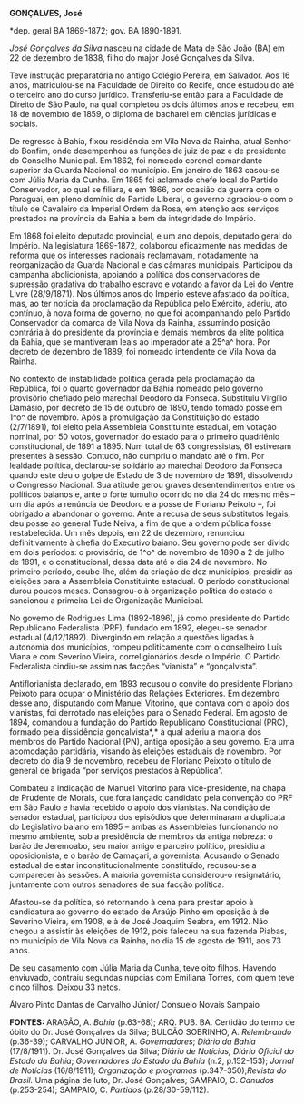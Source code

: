 **GONÇALVES, José**

\*dep. geral BA 1869-1872; gov. BA 1890-1891.

*José Gonçalves da Silva* nasceu na cidade de Mata de São João (BA) em
22 de dezembro de 1838, filho do major José Gonçalves da Silva.

Teve instrução preparatória no antigo Colégio Pereira, em Salvador. Aos
16 anos, matriculou-se na Faculdade de Direito do Recife, onde estudou
do até o terceiro ano do curso jurídico. Transferiu-se então para a
Faculdade de Direito de São Paulo, na qual completou os dois últimos
anos e recebeu, em 18 de novembro de 1859, o diploma de bacharel em
ciências jurídicas e sociais.

De regresso à Bahia, fixou residência em Vila Nova da Rainha, atual
Senhor do Bonfim, onde desempenhou as funções de juiz de paz e de
presidente do Conselho Municipal. Em 1862, foi nomeado coronel
comandante superior da Guarda Nacional do município. Em janeiro de 1863
casou-se com Júlia Maria da Cunha. Em 1865 foi aclamado chefe local do
Partido Conservador, ao qual se filiara, e em 1866, por ocasião da
guerra com o Paraguai, em pleno domínio do Partido Liberal, o governo
agraciou-o com o título de Cavaleiro da Imperial Ordem da Rosa, em
atenção aos serviços prestados na província da Bahia a bem da
integridade do Império.

Em 1868 foi eleito deputado provincial, e um ano depois, deputado geral
do Império. Na legislatura 1869-1872, colaborou eficazmente nas medidas
de reforma que os interesses nacionais reclamavam, notadamente na
reorganização da Guarda Nacional e das câmaras municipais. Participou da
campanha abolicionista, apoiando a política dos conservadores de
supressão gradativa do trabalho escravo e votando a favor da Lei do
Ventre Livre (28/9/1871). Nos últimos anos do Império esteve afastado da
política, mas, ao ter notícia da proclamação da República pelo Exército,
aderiu, ato contínuo, à nova forma de governo, no que foi acompanhando
pelo Partido Conservador da comarca de Vila Nova da Rainha, assumindo
posição contrária à do presidente da província e demais membros da elite
política da Bahia, que se mantiveram leais ao imperador até a 25^a^
hora. Por decreto de dezembro de 1889, foi nomeado intendente de Vila
Nova da Rainha.

No contexto de instabilidade política gerada pela proclamação da
República, foi o quarto governador da Bahia nomeado pelo governo
provisório chefiado pelo marechal Deodoro da Fonseca. Substituiu
Virgílio Damásio, por decreto de 15 de outubro de 1890, tendo tomado
posse em 1^o^ de novembro. Após a promulgação da Constituição do estado
(2/7/1891), foi eleito pela Assembleia Constituinte estadual, em votação
nominal, por 50 votos, governador do estado para o primeiro quadriênio
constitucional, de 1891 a 1895. Num total de 63 congressistas, 61
estiveram presentes à sessão. Contudo, não cumpriu o mandato até o fim.
Por lealdade política, declarou-se solidário ao marechal Deodoro da
Fonseca quando este deu o golpe de Estado de 3 de novembro de 1891,
dissolvendo o Congresso Nacional. Sua atitude gerou graves
desentendimentos entre os políticos baianos e, ante o forte tumulto
ocorrido no dia 24 do mesmo mês – um dia após a renúncia de Deodoro e a
posse de Floriano Peixoto –, foi obrigado a abandonar o governo. Ante a
recusa de seus substitutos legais, deu posse ao general Tude Neiva, a
fim de que a ordem pública fosse restabelecida. Um mês depois, em 22 de
dezembro, renunciou definitivamente à chefia do Executivo baiano. Seu
governo pode ser divido em dois períodos: o provisório, de 1^o^ de
novembro de 1890 a 2 de julho de 1891, e o constitucional, dessa data
até o dia 24 de novembro. No primeiro período, coube-lhe, além da
criação de dez municípios, presidir as eleições para a Assembleia
Constituinte estadual. O período constitucional durou poucos meses.
Consagrou-o à organização política do estado e sancionou a primeira Lei
de Organização Municipal.

No governo de Rodrigues Lima (1892-1896), já como presidente do Partido
Republicano Federalista (PRF), fundado em 1892, elegeu-se senador
estadual (4/12/1892). Divergindo em relação a questões ligadas à
autonomia dos municípios, rompeu politicamente com o conselheiro Luís
Viana e com Severino Vieira, correligionários desde o Império. O Partido
Federalista cindiu-se assim nas facções “vianista” e “gonçalvista”.

Antiflorianista declarado, em 1893 recusou o convite do presidente
Floriano Peixoto para ocupar o Ministério das Relações Exteriores. Em
dezembro desse ano, disputando com Manuel Vitorino, que contava com o
apoio dos vianistas, foi derrotado nas eleições para o Senado Federal.
Em agosto de 1894, comandou a fundação do Partido Republicano
Constitucional (PRC), formado pela dissidência gonçalvista*,* à qual
aderiu a maioria dos membros do Partido Nacional (PN), antiga oposição a
seu governo. Era uma acomodação partidária, visando às eleições
estaduais de novembro. Por decreto do dia 9 de novembro, recebeu de
Floriano Peixoto o título de general de brigada “por serviços prestados
à República”.

Combateu a indicação de Manuel Vitorino para vice-presidente, na chapa
de Prudente de Morais, que fora lançado candidato pela convenção do PRF
em São Paulo e havia recebido o apoio dos vianistas. Na condição de
senador estadual, participou dos episódios que determinaram a duplicata
do Legislativo baiano em 1895 – ambas as Assembleias funcionando no
mesmo ambiente, sob a presidência de membros da antiga nobreza: o barão
de Jeremoabo, seu maior amigo e parceiro político, presidiu a
oposicionista, e o barão de Camaçari, a governista. Acusando o Senado
estadual de estar inconstitucionalmente constituído, recusou-se a
comparecer às sessões. A maioria governista considerou-o resignatário,
juntamente com outros senadores de sua facção política.

Afastou-se da política, só retornando à cena para prestar apoio à
candidatura ao governo do estado de Araújo Pinho em oposição à de
Severino Vieira, em 1908, e à de José Joaquim Seabra, em 1912. Não
chegou a assistir às eleições de 1912, pois faleceu na sua fazenda
Piabas, no município de Vila Nova da Rainha, no dia 15 de agosto de
1911, aos 73 anos.

De seu casamento com Júlia Maria da Cunha, teve oito filhos. Havendo
enviuvado, contraiu segundas núpcias com Emiliana Torres, com quem teve
cinco filhos. Deixou 33 netos.

Álvaro Pinto Dantas de Carvalho Júnior/ Consuelo Novais Sampaio

**FONTES:** ARAGÃO, A. *Bahia* (p.63-68); ARQ. PUB. BA. Certidão do
termo de óbito do Dr. José Gonçalves da Silva; BULCÃO SOBRINHO, A.
*Relembrando* (p.36-39); CARVALHO JÚNIOR, A. *Governadores*; *Diário da
Bahia* (17/8/1911). Dr. José Gonçalves da Silva; *Diário de Notícias,
Diário Oficial do Estado da Bahia*; *Governadores do Estado da Bahia*
(n.2, p.152-153); *Jornal de Notícias* (16/8/1911); *Organização e
programas* (p.347-350);*Revista do Brasil.* Uma página de luto, Dr. José
Gonçalves; SAMPAIO, C. *Canudos* (p.253-254); SAMPAIO, C. *Partidos*
(p.28/30-59/112).
